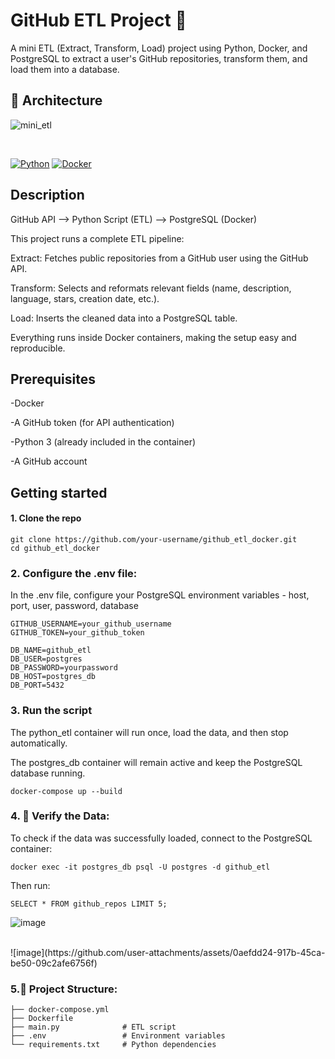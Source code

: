 # GitHub ETL Project 🚀


A mini ETL (Extract, Transform, Load) project using Python, Docker, and PostgreSQL to extract a user's GitHub repositories, transform them, and load them into a database.

## 🧱 Architecture

![mini_etl](https://github.com/user-attachments/assets/9ce0c249-ba1d-47b2-b5e7-d285bcca6877)

<br>

[![Python](https://img.shields.io/badge/Python-3776AB?style=for-the-badge&logo=python&logoColor=white)](https://www.python.org/)
[![Docker](https://img.shields.io/badge/Docker-2496ED?style=for-the-badge&logo=docker&logoColor=white)](https://www.docker.com/)



## Description

GitHub API --> Python Script (ETL) --> PostgreSQL (Docker)

This project runs a complete ETL pipeline:

Extract: Fetches public repositories from a GitHub user using the GitHub API.

Transform: Selects and reformats relevant fields (name, description, language, stars, creation date, etc.).

Load: Inserts the cleaned data into a PostgreSQL table.

Everything runs inside Docker containers, making the setup easy and reproducible.

## Prerequisites

-Docker

-A GitHub token (for API authentication)

-Python 3 (already included in the container)

-A GitHub account

## Getting started

#### 1. Clone the repo

```
git clone https://github.com/your-username/github_etl_docker.git
cd github_etl_docker
```

### 2. Configure the .env file:

In the .env file, configure your PostgreSQL environment variables - host, port, user, password, database

```
GITHUB_USERNAME=your_github_username
GITHUB_TOKEN=your_github_token

DB_NAME=github_etl
DB_USER=postgres
DB_PASSWORD=yourpassword
DB_HOST=postgres_db
DB_PORT=5432

```

### 3. Run the script
The python_etl container will run once, load the data, and then stop automatically.

The postgres_db container will remain active and keep the PostgreSQL database running.
```
docker-compose up --build
```

### 4. 🔎 Verify the Data:
To check if the data was successfully loaded, connect to the PostgreSQL container:
```
docker exec -it postgres_db psql -U postgres -d github_etl
```
Then run:
```
SELECT * FROM github_repos LIMIT 5;
```
![image](https://github.com/user-attachments/assets/37aebe08-188b-4e3f-914b-f682d8e82090)

<br>
![image](https://github.com/user-attachments/assets/0aefdd24-917b-45ca-be50-09c2afe6756f)



### 5.📁 Project Structure:
``` .
├── docker-compose.yml
├── Dockerfile
├── main.py              # ETL script
├── .env                 # Environment variables
└── requirements.txt     # Python dependencies
```
